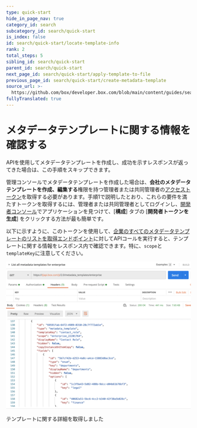 ```yaml
---
type: quick-start
hide_in_page_nav: true
category_id: search
subcategory_id: search/quick-start
is_index: false
id: search/quick-start/locate-template-info
rank: 2
total_steps: 5
sibling_id: search/quick-start
parent_id: search/quick-start
next_page_id: search/quick-start/apply-template-to-file
previous_page_id: search/quick-start/create-metadata-template
source_url: >-
  https://github.com/box/developer.box.com/blob/main/content/guides/search/quick-start/locate-template-info.md
fullyTranslated: true
---
```

# メタデータテンプレートに関する情報を確認する

<Message warning>

APIを使用してメタデータテンプレートを作成し、成功を示すレスポンスが返ってきた場合は、この手順をスキップできます。

</Message>

管理コンソールでメタデータテンプレートを作成した場合は、**会社のメタデータテンプレートを作成、編集する**権限を持つ管理者または共同管理者の[アクセストークン][at]を取得する必要があります。手順1で説明したとおり、これらの要件を満たすトークンを取得するには、管理者または共同管理者としてログインし、[開発者コンソール][dc]でアプリケーションを見つけて、\[**構成**] タブの \[**開発者トークンを生成**] をクリックする方法が最も簡単です。

以下に示すように、このトークンを使用して、[企業のすべてのメタデータテンプレートのリストを取得エンドポイント][metadata-list]に対してAPIコールを実行すると、テンプレートに関する情報をレスポンス内で確認できます。特に、`scope`と`templateKey`に注意してください。

<ImageFrame center>

![すべてのテンプレートのリストを取得](./images/list-all-templates.png)

</ImageFrame>

<Next>

テンプレートに関する詳細を取得しました

</Next>

[at]: g://authentication/tokens/

[dc]: https://account.box.com/developers/console

[metadata-list]: e://get-metadata-templates-enterprise/